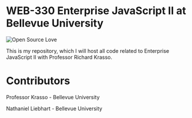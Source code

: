 # WEB-330 Enterprise JavaScript II at Bellevue University

![Open Source Love](https://badges.frapsoft.com/os/v2/open-source.svg?v=102)

This is my repository, which I will host all code related to Enterprise JavaScript II with Professor Richard Krasso.

# Contributors

Professor Krasso - Bellevue University

Nathaniel Liebhart - Bellevue University

